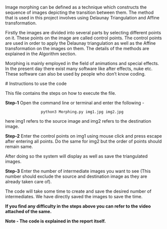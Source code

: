 <p>Image morphing can be defined as a technique which constructs the sequence of images
depicting the transition between them. The method that is used in this project involves using
Delaunay Triangulation and Affine transformation.</p>
<p>Firstly the images are divided into several parts by selecting different points on it. These points
on the image are called control points. The control points are used in order to apply the Delaunay
triangulation as well as the Affine transformation on the images on them. The details of the
methods are explained in the Algorithm section.</p>
<p>Morphing is mainly employed in the field of animations and special effects. In the present day
there exist many software like after effects, nuke etc. These software can also be used by people
who don’t know coding.</p>
# Instructions to use the code

This file contains the steps on how to execute the file.

<strong>Step-1</strong> Open the command line or terminal and enter the following -

                    python3 Morphing.py img1.jpg img2.jpg

here img1 refers to the source image and img2 refers to the destination image.

<strong>Step-2</strong> Enter the control points on img1 using mouse click and press escape after entering all points. Do the same for img2 but the order of points should remain same.

After doing so the system will display as well as save the triangulated images.

<strong>Step-3</strong> Enter the number of intermediate images you want to see (This number should exclude the source and destination image as they are already taken care of).

The code will take some time to create and save the desired number of intermediates. We have directly saved the images to save the time.

<strong>If you find any difficulty in the steps above you can refer to the video attached of the same.</strong>

<b>Note - The code is explained in the report itself.</b>
